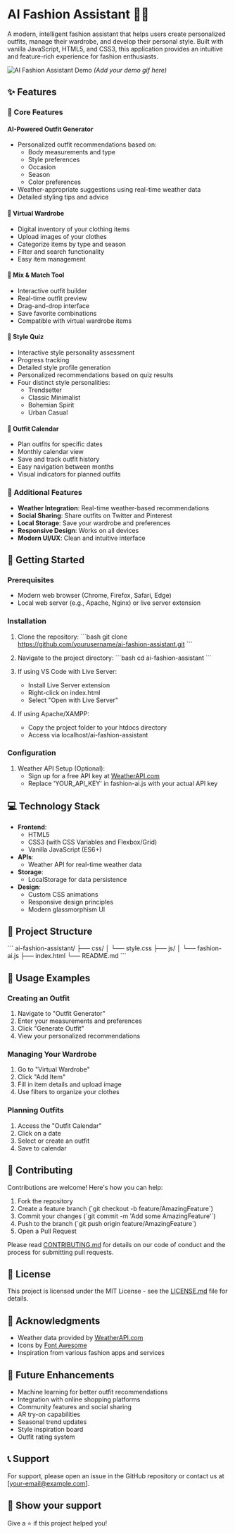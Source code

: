 # AI Fashion Assistant 👔👗

A modern, intelligent fashion assistant that helps users create personalized outfits, manage their wardrobe, and develop their personal style. Built with vanilla JavaScript, HTML5, and CSS3, this application provides an intuitive and feature-rich experience for fashion enthusiasts.

![AI Fashion Assistant Demo](demo.gif) *(Add your demo gif here)*

## ✨ Features

### 🎯 Core Features

#### AI-Powered Outfit Generator
- Personalized outfit recommendations based on:
  - Body measurements and type
  - Style preferences
  - Occasion
  - Season
  - Color preferences
- Weather-appropriate suggestions using real-time weather data
- Detailed styling tips and advice

#### 👕 Virtual Wardrobe
- Digital inventory of your clothing items
- Upload images of your clothes
- Categorize items by type and season
- Filter and search functionality
- Easy item management

#### 🎨 Mix & Match Tool
- Interactive outfit builder
- Real-time outfit preview
- Drag-and-drop interface
- Save favorite combinations
- Compatible with virtual wardrobe items

#### 📝 Style Quiz
- Interactive style personality assessment
- Progress tracking
- Detailed style profile generation
- Personalized recommendations based on quiz results
- Four distinct style personalities:
  - Trendsetter
  - Classic Minimalist
  - Bohemian Spirit
  - Urban Casual

#### 📅 Outfit Calendar
- Plan outfits for specific dates
- Monthly calendar view
- Save and track outfit history
- Easy navigation between months
- Visual indicators for planned outfits

### 🌟 Additional Features

- **Weather Integration**: Real-time weather-based recommendations
- **Social Sharing**: Share outfits on Twitter and Pinterest
- **Local Storage**: Save your wardrobe and preferences
- **Responsive Design**: Works on all devices
- **Modern UI/UX**: Clean and intuitive interface

## 🚀 Getting Started

### Prerequisites
- Modern web browser (Chrome, Firefox, Safari, Edge)
- Local web server (e.g., Apache, Nginx) or live server extension

### Installation

1. Clone the repository:
\`\`\`bash
git clone https://github.com/yourusername/ai-fashion-assistant.git
\`\`\`

2. Navigate to the project directory:
\`\`\`bash
cd ai-fashion-assistant
\`\`\`

3. If using VS Code with Live Server:
   - Install Live Server extension
   - Right-click on index.html
   - Select "Open with Live Server"

4. If using Apache/XAMPP:
   - Copy the project folder to your htdocs directory
   - Access via localhost/ai-fashion-assistant

### Configuration

1. Weather API Setup (Optional):
   - Sign up for a free API key at [WeatherAPI.com](https://www.weatherapi.com)
   - Replace 'YOUR_API_KEY' in fashion-ai.js with your actual API key

## 💻 Technology Stack

- **Frontend**:
  - HTML5
  - CSS3 (with CSS Variables and Flexbox/Grid)
  - Vanilla JavaScript (ES6+)
- **APIs**:
  - Weather API for real-time weather data
- **Storage**:
  - LocalStorage for data persistence
- **Design**:
  - Custom CSS animations
  - Responsive design principles
  - Modern glassmorphism UI

## 📁 Project Structure

\`\`\`
ai-fashion-assistant/
├── css/
│   └── style.css
├── js/
│   └── fashion-ai.js
├── index.html
└── README.md
\`\`\`

## 🎯 Usage Examples

### Creating an Outfit
1. Navigate to "Outfit Generator"
2. Enter your measurements and preferences
3. Click "Generate Outfit"
4. View your personalized recommendations

### Managing Your Wardrobe
1. Go to "Virtual Wardrobe"
2. Click "Add Item"
3. Fill in item details and upload image
4. Use filters to organize your clothes

### Planning Outfits
1. Access the "Outfit Calendar"
2. Click on a date
3. Select or create an outfit
4. Save to calendar

## 🤝 Contributing

Contributions are welcome! Here's how you can help:

1. Fork the repository
2. Create a feature branch (\`git checkout -b feature/AmazingFeature\`)
3. Commit your changes (\`git commit -m 'Add some AmazingFeature'\`)
4. Push to the branch (\`git push origin feature/AmazingFeature\`)
5. Open a Pull Request

Please read [CONTRIBUTING.md](CONTRIBUTING.md) for details on our code of conduct and the process for submitting pull requests.

## 📄 License

This project is licensed under the MIT License - see the [LICENSE.md](LICENSE.md) file for details.

## 🙏 Acknowledgments

- Weather data provided by [WeatherAPI.com](https://www.weatherapi.com)
- Icons by [Font Awesome](https://fontawesome.com)
- Inspiration from various fashion apps and services

## 🔮 Future Enhancements

- Machine learning for better outfit recommendations
- Integration with online shopping platforms
- Community features and social sharing
- AR try-on capabilities
- Seasonal trend updates
- Style inspiration board
- Outfit rating system

## 📞 Support

For support, please open an issue in the GitHub repository or contact us at [your-email@example.com].

## 🌟 Show your support

Give a ⭐️ if this project helped you!
